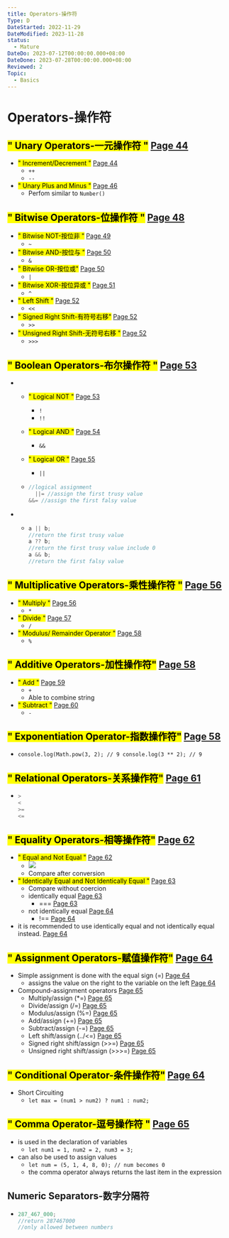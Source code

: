 ```yaml
---
title: Operators-操作符
Type: D
DateStarted: 2022-11-29
DateModified: 2023-11-28
status:
  - Mature
DateDo: 2023-07-12T00:00:00.000+08:00
DateDone: 2023-07-28T00:00:00.000+08:00
Reviewed: 2
Topic:
  - Basics
---
```


# Operators-操作符

## <mark class="hltr-gray ">" Unary Operators-一元操作符 "</mark> [Page 44 ](zotero://open-pdf/library/items/2BS329KQ?page=44&annotation=V24TIWAA)

- <mark class="hltr-gray ">" Increment/Decrement "</mark> [Page 44 ](zotero://open-pdf/library/items/2BS329KQ?page=44&annotation=SUPV7FW5)
  - `++`
  - `--`
- <mark class="hltr-gray ">" Unary Plus and Minus "</mark> [Page 46 ](zotero://open-pdf/library/items/2BS329KQ?page=46&annotation=Z85QCQIZ)
  - Perfom similar to `Number()`

## <mark class="hltr-gray ">" Bitwise Operators-位操作符 "</mark> [Page 48 ](zotero://open-pdf/library/items/2BS329KQ?page=48&annotation=YHJD8E93)

- <mark class="hltr-gray ">" Bitwise NOT-按位非 "</mark> [Page 49 ](zotero://open-pdf/library/items/2BS329KQ?page=49&annotation=C7KWLGIJ)
  - `~`
- <mark class="hltr-gray ">" Bitwise AND-按位与 "</mark> [Page 50 ](zotero://open-pdf/library/items/2BS329KQ?page=50&annotation=V8PRGKL8)
  - `&`
- <mark class="hltr-gray ">" Bitwise OR-按位或"</mark> [Page 50 ](zotero://open-pdf/library/items/2BS329KQ?page=50&annotation=XCXEKWVA)
  - `|`
- <mark class="hltr-gray ">" Bitwise XOR-按位异或 "</mark> [Page 51 ](zotero://open-pdf/library/items/2BS329KQ?page=51&annotation=UMIINJSG)
  - `^`
- <mark class="hltr-gray ">" Left Shift "</mark> [Page 52 ](zotero://open-pdf/library/items/2BS329KQ?page=52&annotation=2QWRCGDB)
  - `<<`
- <mark class="hltr-gray ">" Signed Right Shift-有符号右移"</mark> [Page 52 ](zotero://open-pdf/library/items/2BS329KQ?page=52&annotation=HNB7FFVM)
  - `>>`
- <mark class="hltr-gray ">" Unsigned Right Shift-无符号右移 "</mark> [Page 52 ](zotero://open-pdf/library/items/2BS329KQ?page=52&annotation=Z2SEJ6E8)
  - `>>>`

## <mark class="hltr-gray ">" Boolean Operators-布尔操作符 "</mark> [Page 53 ](zotero://open-pdf/library/items/2BS329KQ?page=53&annotation=IH7BMD2M)

- - <mark class="hltr-gray ">" Logical NOT "</mark> [Page 53 ](zotero://open-pdf/library/items/2BS329KQ?page=53&annotation=33UFKUFK)
    - `!`
    - `!!`
  - <mark class="hltr-gray ">" Logical AND "</mark> [Page 54 ](zotero://open-pdf/library/items/2BS329KQ?page=54&annotation=9E7BKPJQ)
    - `&&`
  - <mark class="hltr-gray ">" Logical OR "</mark> [Page 55 ](zotero://open-pdf/library/items/2BS329KQ?page=55&annotation=5R5LYF6C)

    - `||`

  - ```js
    //logical assignment
      ||= //assign the first trusy value
    &&= //assign the first falsy value
    ```

- - ```js
    a || b;
    //return the first trusy value
    a ?? b;
    //return the first trusy value include 0
    a && b;
    //return the first falsy value
    ```

## <mark class="hltr-gray ">" Multiplicative Operators-乘性操作符 "</mark> [Page 56 ](zotero://open-pdf/library/items/2BS329KQ?page=56&annotation=7EBGYR7I)

- <mark class="hltr-gray ">" Multiply "</mark> [Page 56 ](zotero://open-pdf/library/items/2BS329KQ?page=56&annotation=8IITGBJI)
  - `*`
- <mark class="hltr-gray ">" Divide "</mark> [Page 57 ](zotero://open-pdf/library/items/2BS329KQ?page=57&annotation=RV8QP54E)
  - `/`
- <mark class="hltr-gray ">" Modulus/ Remainder Operator "</mark> [Page 58 ](zotero://open-pdf/library/items/2BS329KQ?page=58&annotation=YFPRUYWG)
  - `%`

## <mark class="hltr-gray ">" Additive Operators-加性操作符"</mark> [Page 58 ](zotero://open-pdf/library/items/2BS329KQ?page=58&annotation=9UNJ3LBE)

- <mark class="hltr-gray ">" Add "</mark> [Page 59 ](zotero://open-pdf/library/items/2BS329KQ?page=59&annotation=R7UMR22T)
  - `+`
  - Able to combine string
- <mark class="hltr-gray ">" Subtract "</mark> [Page 60 ](zotero://open-pdf/library/items/2BS329KQ?page=60&annotation=8R7XZYTS)
  - `-`

## <mark class="hltr-gray ">" Exponentiation Operator-指数操作符"</mark> [Page 58 ](zotero://open-pdf/library/items/2BS329KQ?page=58&annotation=B22TKWHG)

- `console.log(Math.pow(3, 2); // 9 console.log(3 ** 2); // 9`

## <mark class="hltr-gray ">" Relational Operators-关系操作符"</mark> [Page 61 ](zotero://open-pdf/library/items/2BS329KQ?page=61&annotation=AYSLHUW6)

- ```js
  >
  <
  >=
  <=
  ```

## <mark class="hltr-gray ">" Equality Operators-相等操作符"</mark> [Page 62 ](zotero://open-pdf/library/items/2BS329KQ?page=62&annotation=S8IC7N29)

- <mark class="hltr-gray ">" Equal and Not Equal "</mark> [Page 62 ](zotero://open-pdf/library/items/2BS329KQ?page=62&annotation=HBF8XYFZ)
  - ![](./z-Assets/C03LanguageBasics-63-x72-y191.png)
  - Compare after conversion
- <mark class="hltr-gray ">" Identically Equal and Not Identically Equal "</mark> [Page 63 ](zotero://open-pdf/library/items/2BS329KQ?page=63&annotation=U4S6W887)
  - Compare without coercion
  - <mark class="hltr-orange "> </mark> identically equal [Page 63 ](zotero://open-pdf/library/items/2BS329KQ?page=63&annotation=DZIFJA4Y)
    - <mark class="hltr-yellow "> </mark> === [Page 63 ](zotero://open-pdf/library/items/2BS329KQ?page=63&annotation=NAWUJC94)
  - <mark class="hltr-orange "> </mark> not identically equal [Page 64 ](zotero://open-pdf/library/items/2BS329KQ?page=64&annotation=2UQXFD8R)
    - <mark class="hltr-yellow "> </mark> !== [Page 64 ](zotero://open-pdf/library/items/2BS329KQ?page=64&annotation=XBNNC2HB)
- <mark class="hltr-yellow "> </mark> it is recommended to use identically equal and not identically equal instead. [Page 64 ](zotero://open-pdf/library/items/2BS329KQ?page=64&annotation=9DK93T4Q)

## <mark class="hltr-gray ">" Assignment Operators-赋值操作符"</mark> [Page 64 ](zotero://open-pdf/library/items/2BS329KQ?page=64&annotation=6J8XXD9C)

- <mark class="hltr-orange "> </mark> Simple assignment is done with the equal sign (=) [Page 64 ](zotero://open-pdf/library/items/2BS329KQ?page=64&annotation=UVGIHDE5)
  - <mark class="hltr-yellow "> </mark> assigns the value on the right to the variable on the left [Page 64 ](zotero://open-pdf/library/items/2BS329KQ?page=64&annotation=MSJD3QWP)
- <mark class="hltr-orange "> </mark> Compound-assignment operators [Page 65 ](zotero://open-pdf/library/items/2BS329KQ?page=65&annotation=TFN7VHPK)
  - <mark class="hltr-orange "> </mark> Multiply/assign (\*=) [Page 65 ](zotero://open-pdf/library/items/2BS329KQ?page=65&annotation=6I4BHWQX)
  - <mark class="hltr-orange "> </mark> Divide/assign (/=) [Page 65 ](zotero://open-pdf/library/items/2BS329KQ?page=65&annotation=SQQFH9LI)
  - <mark class="hltr-orange "> </mark> Modulus/assign (%=) [Page 65 ](zotero://open-pdf/library/items/2BS329KQ?page=65&annotation=Q4WTMX87)
  - <mark class="hltr-orange "> </mark> Add/assign (+=) [Page 65 ](zotero://open-pdf/library/items/2BS329KQ?page=65&annotation=7XD6ZB5K)
  - <mark class="hltr-orange "> </mark> Subtract/assign (-=) [Page 65 ](zotero://open-pdf/library/items/2BS329KQ?page=65&annotation=KVR3SEH5)
  - <mark class="hltr-orange "> </mark> Left shift/assign (../<=) [Page 65 ](zotero://open-pdf/library/items/2BS329KQ?page=65&annotation=SY3LQH9H)
  - <mark class="hltr-orange "> </mark> Signed right shift/assign (>>=) [Page 65 ](zotero://open-pdf/library/items/2BS329KQ?page=65&annotation=6IULHDEL)
  - <mark class="hltr-orange "> </mark> Unsigned right shift/assign (>>>=) [Page 65 ](zotero://open-pdf/library/items/2BS329KQ?page=65&annotation=YUEF33UA)

## <mark class="hltr-gray ">" Conditional Operator-条件操作符"</mark> [Page 64 ](zotero://open-pdf/library/items/2BS329KQ?page=64&annotation=XD2NM6PI)

- Short Circuiting
  - `let max = (num1 > num2) ? num1 : num2;`

## <mark class="hltr-gray ">" Comma Operator-逗号操作符 "</mark> [Page 65 ](zotero://open-pdf/library/items/2BS329KQ?page=65&annotation=8SLI7J4W)

- is used in the declaration of variables
  - `let num1 = 1, num2 = 2, num3 = 3;`
- can also be used to assign values
  - `let num = (5, 1, 4, 8, 0); // num becomes 0`
  - the comma operator always returns the last item in the expression

## Numeric Separators-数字分隔符

- ```js
  287_467_000;
  //return 287467000
  //only allowed between numbers
  ```
